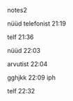 notes2

nüüd telefonist 21:19

telf 21:36

nüüd 22:03

arvutist 22:04

gghjkk 22:09 iph

telf 22:32
